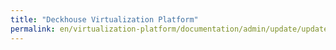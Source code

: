 ```yaml
---
title: "Deckhouse Virtualization Platform"
permalink: en/virtualization-platform/documentation/admin/update/update.html
---
```

